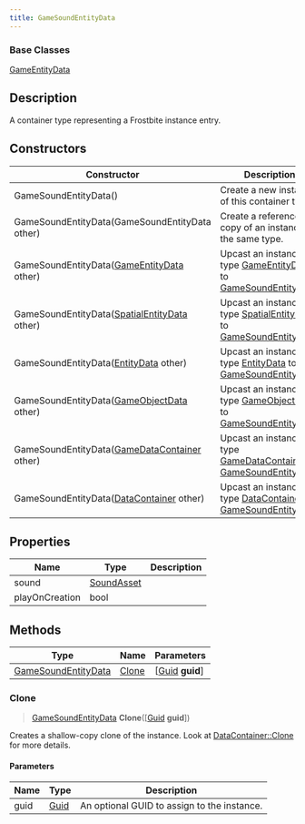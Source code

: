 ```yaml
---
title: GameSoundEntityData
---
```

### Base Classes

[GameEntityData](GameEntityData)

## Description

A container type representing a Frostbite instance entry.

## Constructors

| Constructor                                                                    | Description                                                                                                                   |
| ------------------------------------------------------------------------------ | ----------------------------------------------------------------------------------------------------------------------------- |
| GameSoundEntityData()                                                          | Create a new instance of this container type.                                                                                 |
| GameSoundEntityData(GameSoundEntityData other)                                 | Create a reference copy of an instance of the same type.                                                                      |
| GameSoundEntityData([GameEntityData](GameEntityData) other)                    | Upcast an instance of type [GameEntityData](GameEntityData) to [GameSoundEntityData](GameSoundEntityData).                    |
| GameSoundEntityData([SpatialEntityData](SpatialEntityData) other)              | Upcast an instance of type [SpatialEntityData](SpatialEntityData) to [GameSoundEntityData](GameSoundEntityData).              |
| GameSoundEntityData([EntityData](EntityData) other)                            | Upcast an instance of type [EntityData](EntityData) to [GameSoundEntityData](GameSoundEntityData).                            |
| GameSoundEntityData([GameObjectData](GameObjectData) other)                    | Upcast an instance of type [GameObjectData](GameObjectData) to [GameSoundEntityData](GameSoundEntityData).                    |
| GameSoundEntityData([GameDataContainer](GameDataContainer) other)              | Upcast an instance of type [GameDataContainer](GameDataContainer) to [GameSoundEntityData](GameSoundEntityData).              |
| GameSoundEntityData([DataContainer](/vext/ref/shared/class/datacontainer) other) | Upcast an instance of type [DataContainer](/vext/ref/shared/class/datacontainer) to [GameSoundEntityData](GameSoundEntityData). |

## Properties

| Name           | Type                     | Description |
| -------------- | ------------------------ | ----------- |
| sound          | [SoundAsset](SoundAsset) |             |
| playOnCreation | bool                     |             |

## Methods

| Type                                       | Name            | Parameters                                     |
| ------------------------------------------ | --------------- | ---------------------------------------------- |
| [GameSoundEntityData](GameSoundEntityData) | [Clone](#clone) | \[[Guid](/vext/ref/shared/class/guid) **guid**\] |

### Clone

> [GameSoundEntityData](GameSoundEntityData) **Clone**(\[[Guid](/vext/ref/shared/class/guid) **guid**\])

Creates a shallow-copy clone of the instance. Look at [DataContainer::Clone](/vext/ref/shared/class/datacontainer#clone) for more details.

#### Parameters

| Name | Type         | Description                                 |
| ---- | ------------ | ------------------------------------------- |
| guid | [Guid](Guid) | An optional GUID to assign to the instance. |
